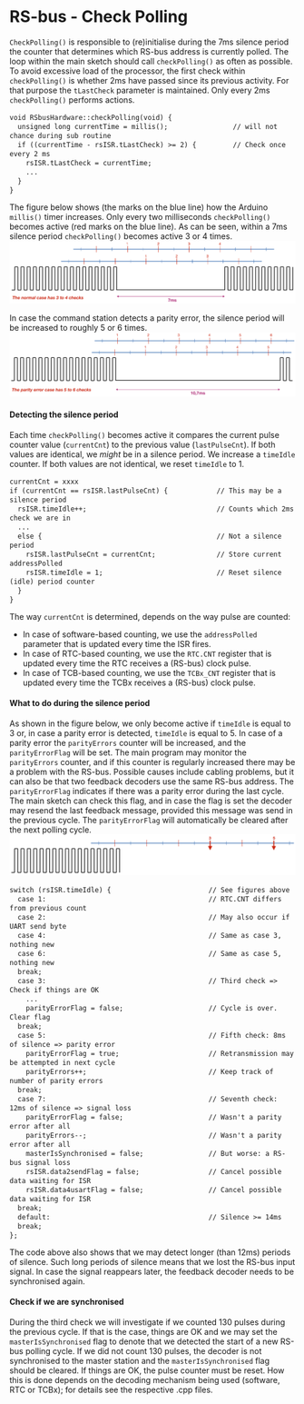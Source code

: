 
# RS-bus - Check Polling #

`CheckPolling()` is responsible to (re)initialise during the 7ms silence period the counter that determines which RS-bus address is currently polled. The loop within the main sketch should call `checkPolling()` as often as possible. To avoid excessive load of the processor, the first check within `checkPolling()` is whether 2ms have passed since its previous activity. For that purpose the `tLastCheck` parameter is maintained. Only every 2ms `checkPolling()` performs actions.
```
void RSbusHardware::checkPolling(void) {
  unsigned long currentTime = millis();                // will not chance during sub routine
  if ((currentTime - rsISR.tLastCheck) >= 2) {         // Check once every 2 ms
    rsISR.tLastCheck = currentTime;   
    ...
  }
}
```
The figure below shows (the marks on the blue line) how the Arduino `millis()` timer increases. Only every two milliseconds `checkPolling()` becomes active (red marks on the blue line). As can be seen, within a 7ms silence period `checkPolling()` becomes active 3 or 4 times.
![ISR](Approach-Timing-1.png)

In case the command station detects a parity error, the silence period will be increased to roughly 5 or 6 times.
![checkPolling](Approach-Timing-2.png)

#### Detecting the silence period ####
Each time `checkPolling()` becomes active it compares the current pulse counter value (`currentCnt`) to the previous value (`lastPulseCnt`). If both values are identical, we *might* be in a silence period. We  increase a `timeIdle` counter. If both values are not identical, we reset `timeIdle` to 1.
```
currentCnt = xxxx
if (currentCnt == rsISR.lastPulseCnt) {            // This may be a silence period
  rsISR.timeIdle++;                                // Counts which 2ms check we are in
  ...
  else {                                           // Not a silence period
    rsISR.lastPulseCnt = currentCnt;               // Store current addressPolled
    rsISR.timeIdle = 1;                            // Reset silence (idle) period counter
  }
}
```
The way `currentCnt` is determined, depends on the way pulse are counted:
- In case of software-based counting, we use the `addressPolled` parameter that is updated every time the ISR fires.
- In case of RTC-based counting, we use the `RTC.CNT` register that is updated every time the RTC receives a (RS-bus) clock pulse.
- In case of TCB-based counting, we use the `TCBx_CNT` register that is updated every time the TCBx receives a (RS-bus) clock pulse.

#### What to do during the silence period ####
As shown in the figure below, we only become active if `timeIdle` is equal to 3 or, in case a parity error is detected, `timeIdle` is equal to 5. In case of a parity error the `parityErrors` counter will be increased, and the `parityErrorFlag` will be set. The main program may monitor the `parityErrors` counter, and if this counter is regularly increased there may be a problem with the RS-bus. Possible causes include cabling problems, but it can also be that two feedback decoders use the same RS-bus address.
The `parityErrorFlag` indicates if there was a parity error during the last cycle. The main sketch can check this flag, and in case the flag is set the decoder may resend the last feedback message, provided this message was send in the previous cycle. The `parityErrorFlag` will automatically be cleared after the next polling cycle.
![checkPolling](Approach-Timing-3.png)
```
switch (rsISR.timeIdle) {                        // See figures above
  case 1:                                        // RTC.CNT differs from previous count
  case 2:                                        // May also occur if UART send byte
  case 4:                                        // Same as case 3, nothing new
  case 6:                                        // Same as case 5, nothing new
  break;
  case 3:                                        // Third check => Check if things are OK
    ...
    parityErrorFlag = false;                     // Cycle is over. Clear flag
  break;
  case 5:                                        // Fifth check: 8ms of silence => parity error
    parityErrorFlag = true;                      // Retransmission may be attempted in next cycle
    parityErrors++;                              // Keep track of number of parity errors
  break;
  case 7:                                        // Seventh check: 12ms of silence => signal loss
    parityErrorFlag = false;                     // Wasn't a parity error after all
    parityErrors--;                              // Wasn't a parity error after all
    masterIsSynchronised = false;                // But worse: a RS-bus signal loss
    rsISR.data2sendFlag = false;                 // Cancel possible data waiting for ISR
    rsISR.data4usartFlag = false;                // Cancel possible data waiting for ISR
  break;
  default:                                       // Silence >= 14ms
  break;
};

```
The code above also shows that we may detect longer (than 12ms) periods of silence. Such long periods of silence means that we lost the RS-bus input signal. In case the signal reappears later, the feedback decoder needs to be synchronised again.

#### Check if we are synchronised ####
During the third check we will investigate if we counted 130 pulses during the previous cycle. If that is the case, things are OK and we may set the `masterIsSynchronised` flag to denote that we detected the start of a new RS-bus polling cycle. If we did not count 130 pulses, the decoder is not synchronised to the master station and the `masterIsSynchronised` flag should be cleared. If things are OK, the pulse counter must be reset. How this is done depends on the decoding mechanism being used (software, RTC or TCBx); for details see the respective .cpp files.

